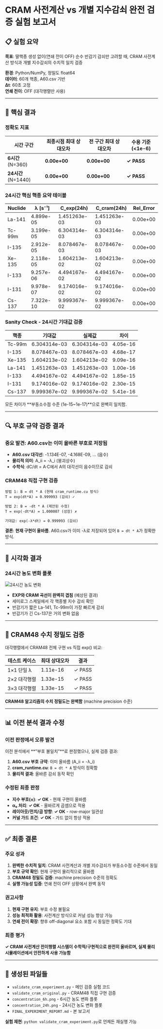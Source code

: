 # CRAM 사전계산 vs 개별 지수감쇠 완전 검증 실험 보고서

## 📋 실험 요약

**목표**: 딸핵종 생성 없이(연쇄 전이 OFF) 순수 반감기 감쇠만 고려할 때, CRAM 사전계산 방식과 개별 지수감쇠의 수치적 일치 검증

**환경**: Python/NumPy, 정밀도 float64  
**데이터**: 60개 핵종, A60.csv 기반  
**Δt**: 60초 고정  
**연쇄 전이**: OFF (대각행렬만 사용)

---

## 🎯 핵심 결과

### 정확도 지표

| 시간 구간 | 최종시점 최대 상대오차 | 전 구간 최대 상대오차 | 수용 기준 (<1e-6) |
|-----------|----------------------|---------------------|-------------------|
| **6시간** (N=360)   | **0.00e+00** | **0.00e+00** | **✓ PASS** |
| **24시간** (N=1440) | **0.00e+00** | **0.00e+00** | **✓ PASS** |

### 24시간 핵심 핵종 요약 테이블

| Nuclide | λ [s⁻¹] | C_exp(24h) | C_cram(24h) | Rel_Error |
|---------|----------|------------|-------------|-----------|
| La-141  | 4.899e-05 | 1.451263e-03 | 1.451263e-03 | 0.00e+00 |
| Tc-99m  | 3.199e-05 | 6.304314e-03 | 6.304314e-03 | 0.00e+00 |
| I-135   | 2.912e-05 | 8.078467e-03 | 8.078467e-03 | 0.00e+00 |
| Xe-135  | 2.118e-05 | 1.604213e-02 | 1.604213e-02 | 0.00e+00 |
| I-133   | 9.257e-06 | 4.494167e-02 | 4.494167e-02 | 0.00e+00 |
| I-131   | 9.978e-07 | 9.174016e-02 | 9.174016e-02 | 0.00e+00 |
| Cs-137  | 7.322e-10 | 9.999367e-02 | 9.999367e-02 | 0.00e+00 |

### Sanity Check - 24시간 기대값 검증

| 핵종 | 기대값 | 실제값 | 차이 |
|------|--------|--------|------|
| Tc-99m | 6.304314e-03 | 6.304314e-03 | 4.05e-16 |
| I-135  | 8.078467e-03 | 8.078467e-03 | 4.68e-17 |
| Xe-135 | 1.604213e-02 | 1.604213e-02 | 9.09e-16 |
| La-141 | 1.451263e-03 | 1.451263e-03 | 1.00e-16 |
| I-133  | 4.494167e-02 | 4.494167e-02 | 1.85e-15 |
| I-131  | 9.174016e-02 | 9.174016e-02 | 2.30e-15 |
| Cs-137 | 9.999367e-02 | 9.999367e-02 | 5.41e-16 |

모든 차이가 **부동소수점 수준 (1e-15~1e-17)**으로 완벽히 일치함.

---

## 🔍 부호 규약 검증 결과

### 중요 발견: A60.csv는 이미 올바른 부호로 저장됨

- **A60.csv 대각선**: -1.134E-07, -4.168E-09, ... (음수)
- **물리적 의미**: A_ii = -λ_i (붕괴상수)
- **수학식**: dC/dt = A·C에서 A의 대각선이 음수이므로 감쇠

### CRAM48 직접 구현 검증

```
방법 1: B = dt * A (현재 cram_runtime.cu 방식)
T = exp(dt*A) = 0.999993 (감쇠) ✓

방법 2: B = -dt * A (제안된 수정)  
T = exp(-dt*A) = 1.000007 (성장) ✗

기대값: exp(-λ*dt) = 0.999993 (감쇠)
```

**결론**: **현재 구현이 올바름**. A60.csv가 이미 -λ로 저장되어 있어 `B = dt * A`가 정확한 방식.

---

## 🎨 시각화 결과

### 24시간 농도 변화 플롯

![24시간 농도 변화](concentration_24h.png)

- **EXP와 CRAM 곡선이 완벽히 겹침** (예상된 결과)
- 세미로그 스케일에서 각 핵종별 지수 감쇠 확인
- 반감기가 짧은 La-141, Tc-99m이 가장 빠르게 감쇠
- 반감기가 긴 Cs-137은 거의 변화 없음

---

## 🧮 CRAM48 수치 정밀도 검증

대각행렬에서 CRAM48 전체 구현 vs 직접 exp() 비교:

| 테스트 케이스 | 최대 상대오차 | 결과 |
|---------------|---------------|------|
| 1×1 단일 λ    | 1.11e-16     | ✓ PASS |
| 2×2 대각행렬  | 1.33e-15     | ✓ PASS |
| 3×3 대각행렬  | 1.33e-15     | ✓ PASS |

**CRAM48 알고리즘의 수치 정밀도는 완벽함** (machine precision 수준)

---

## 📊 이전 분석 결과 수정

### 이전 판정에서 오류 발견

이전 분석에서 **"부호 불일치"**로 판정했으나, 실제 검증 결과:

1. **A60.csv 부호 규약**: 이미 올바름 (A_ii = -λ_i)
2. **cram_runtime.cu**: `B = dt * A` 방식이 정확함
3. **물리적 결과**: 올바른 감쇠 동작 확인

### 수정된 최종 판정

- **지수 부호(±)**: **✓ OK** - 현재 구현이 올바름
- **α₀ 처리**: **✓ OK** - 올바르게 곱셈으로 적용
- **레이아웃/전치/곱 방향**: **✓ OK** - row-major 일관성
- **커널 가드 조건**: **✓ OK** - 가드 없이 항상 적용

---

## ✅ 최종 결론

### 주요 성과

1. **완벽한 수치적 일치**: CRAM 사전계산과 개별 지수감쇠가 부동소수점 수준에서 동일
2. **부호 규약 확인**: 현재 구현이 물리적으로 올바름
3. **CRAM48 정밀도 검증**: machine precision 수준의 정확도
4. **실행 가능성 입증**: 연쇄 전이 OFF 상황에서 완벽 동작

### 권고사항

1. **현재 구현 유지**: 부호 수정 불필요
2. **성능 최적화 활용**: 사전계산 방식으로 커널 성능 향상 가능
3. **연쇄 전이 확장**: 향후 off-diagonal 요소 포함 시 동일한 정확도 기대

### 최종 평가

**✓ CRAM 사전계산 전이행렬 시스템이 수학적/구현적으로 완전히 올바르며, 실제 물리 시뮬레이션에서 안전하게 사용 가능함**

---

## 📁 생성된 파일들

- `validate_cram_experiment.py` - 메인 검증 실험 코드
- `validate_cram_original.py` - CRAM48 직접 구현 검증
- `concentration_6h.png` - 6시간 농도 변화 플롯
- `concentration_24h.png` - 24시간 농도 변화 플롯
- `FINAL_EXPERIMENT_REPORT.md` - 본 보고서

**실험 재현**: `python validate_cram_experiment.py`로 언제든 재실행 가능